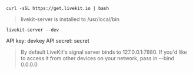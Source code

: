 `curl -sSL https://get.livekit.io | bash`

> livekit-server is installed to /usr/local/bin

`livekit-server --dev`

API key: devkey
API secret: secret

> By default LiveKit's signal server binds to 127.0.0.1:7880. If you'd like to access it from other devices on your network, pass in --bind 0.0.0.0

